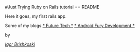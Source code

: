 #Just Trying Ruby on Rails tutorial
== README

Here it goes, my first rails app.

Some of my blogs 
[* Future Tech *](http://bri6ko-futuretech.blogspot.com/)
[* Android Fury Development *](http://android-fury-development.blogspot.com/)

by 

[*Igor Brishkoski*](https://plus.google.com/u/0/+IgorBrishkoski/)

